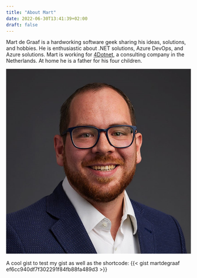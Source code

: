 ```yaml
---
title: "About Mart"
date: 2022-06-30T13:41:39+02:00
draft: false
---
```




Mart de Graaf is a hardworking software geek sharing his ideas, solutions, and hobbies. He is enthusiastic about .NET solutions, Azure DevOps, and Azure solutions. Mart is working for [4Dotnet](https://www.4dotnet.nl/), a consulting company in the Netherlands. At home he is a father for his four children.

![Mart](/images/mart_square.jpg)

A cool gist to test my gist as well as the shortcode:
{{< gist martdegraaf ef6cc940df7f302291f84fb88fa489d3 >}}
